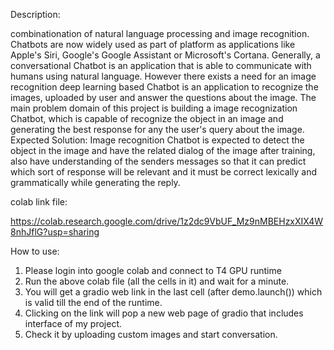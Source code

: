 Description:

 combinationation of  natural language processing and image recognition.
 Chatbots are now widely used as part of platform as applications like Apple's Siri, Google's Google Assistant or Microsoft's Cortana. 
 Generally, a conversational Chatbot is an application that is able to communicate with humans using natural language. However there exists a need for an image recognition deep learning based Chatbot is an application to recognize the images, uploaded by user and answer the questions about the image. The main problem domain of this project is building a image recognization Chatbot, which is capable of recognize the object in an image and generating the best response for any the user's query about the image.
 Expected Solution: Image recognition Chatbot is expected to detect the object in the image and have the related dialog of the image after training, also have understanding of the senders messages so that it can predict which sort of response will be relevant and it must be correct lexically and grammatically while generating the reply.







colab link file:

https://colab.research.google.com/drive/1z2dc9VbUF_Mz9nMBEHzxXIX4W8nhJflG?usp=sharing

How to use:
1. Please login into google colab and connect to T4 GPU runtime
2. Run the above colab file (all the cells in it) and wait for a minute.
3. You will get a gradio web link in the last cell (after demo.launch()) which is valid till the end of the runtime.
4. Clicking on the link will pop a new web page of gradio that includes interface of my project.
5. Check it by uploading custom images and start conversation.
